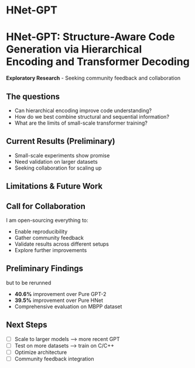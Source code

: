 # HNet-GPT
# HNet-GPT: Structure-Aware Code Generation via Hierarchical Encoding and Transformer Decoding

**Exploratory Research** - Seeking community feedback and collaboration

## The questions
- Can hierarchical encoding improve code understanding?
- How do we best combine structural and sequential information?
- What are the limits of small-scale transformer training?

## Current Results (Preliminary)
- Small-scale experiments show promise
- Need validation on larger datasets
- Seeking collaboration for scaling up


## Limitations & Future Work

## Call for Collaboration
I am  open-sourcing everything to:
- Enable reproducibility
- Gather community feedback
- Validate results across different setups
- Explore further improvements

## Preliminary Findings
but to be rerunned
- **40.6%** improvement over Pure GPT-2
- **39.5%** improvement over Pure HNet
- Comprehensive evaluation on MBPP dataset

## Next Steps
- [ ] Scale to larger models --> more recent GPT
- [ ] Test on more datasets --> train on C/C++
- [ ] Optimize architecture
- [ ] Community feedback integration

